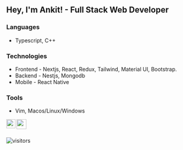 ## Hey, I'm Ankit! - Full Stack Web Developer

### Languages
* Typescript, C++

### Technologies
* Frontend - Nextjs, React, Redux, Tailwind, Material UI, Bootstrap.
* Backend - Nestjs, Mongodb
* Mobile - React Native

### Tools
* Vim, Macos/Linux/Windows

<a href="https://www.linkedin.com/in/ankitn1311/">
  <img align="left" width="24px" src="https://cdn.jsdelivr.net/npm/simple-icons@v3/icons/linkedin.svg"  />
</a>

<a href="mailto:ankitn1311@gmail.com">
  <img align="left" width="26px" src="https://cdn.jsdelivr.net/npm/simple-icons@v3/icons/gmail.svg" />
</a>

<br />
<br />

![visitors](https://visitor-badge.laobi.icu/badge?page_id=ankitn1311.ankitn1311)

